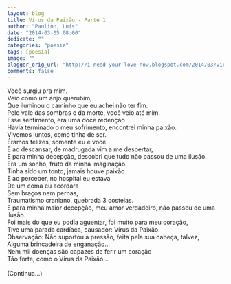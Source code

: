 ```yaml
---
layout: blog
title: Vírus da Paixão - Parte 1
author: "Paulino, Luís"
date: "2014-03-05 08:00"
dedicate: ""
categories: "poesia"
tags: [poesia]
image: ""
blogger_orig_url: "http://i-need-your-love-now.blogspot.com/2014/03/virus-da-paixao.html"
comments: false
---
```


Você surgiu pra mim.\
Veio como um anjo querubim,\
Que iluminou o caminho que eu achei não ter fim.\
Pelo vale das sombras e da morte, você veio até mim.\
Esse sentimento, era uma doce redenção\
Havia terminado o meu sofrimento, encontrei minha paixão.\
Vivemos juntos, como tinha de ser.\
Éramos felizes, somente eu e você.\
E ao descansar, de madrugada vim a me despertar,\
E para minha decepção, descobri que tudo não passou de uma ilusão.\
Era um sonho, fruto da minha imaginação.\
Tinha sido um tonto, jamais houve paixão\
E ao perceber, no hospital eu estava\
De um coma eu acordara\
Sem braços nem pernas,\
Traumatismo craniano, quebrada 3 costelas.\
E para minha maior decepção, meu amor verdadeiro, não passou de uma ilusão.\
Foi mais do que eu podia aguentar, foi muito para meu coração,\
Tive uma parada cardíaca, causador: Vírus da Paixão.\
Observação: Não suportou a pressão, feita pela sua cabeça, talvez,\
Alguma brincadeira de enganação...\
Nem mil doenças são capazes de ferir um coração\
Tão forte, como o Vírus da Paixão...\
\
(Continua...)
